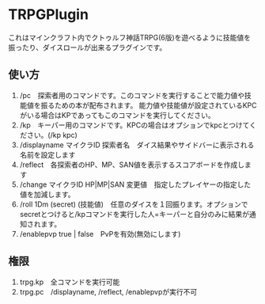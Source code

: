 # TRPGPlugin
これはマインクラフト内でクトゥルフ神話TRPG(6版)を遊べるように技能値を振ったり、ダイスロールが出来るプラグインです。

## 使い方
1. /pc　探索者用のコマンドです。このコマンドを実行することで能力値や技能値を振るための本が配布されます。
能力値や技能値が設定されているKPCがいる場合はKPであってもこのコマンドを実行してください。  
2. /kp　キーパー用のコマンドです。KPCの場合はオプションでkpcとつけてください。(/kp kpc)  
3. /displayname マイクラID 探索者名　ダイス結果やサイドバーに表示される名前を設定します  
4. /reflect　各探索者のHP、MP、SAN値を表示するスコアボードを作成します  
5. /change マイクラID HP|MP|SAN 変更値　指定したプレイヤーの指定した値を加減します。  
6. /roll 1Dm (secret) (技能値)　任意のダイスを１回振ります。オプションでsecretとつけると/kpコマンドを実行した人=キーパーと自分のみに結果が通知されます。  
7. /enablepvp true | false　PvPを有効(無効にします)

## 権限
1. trpg.kp　全コマンドを実行可能  
2. trpg.pc　/displayname, /reflect, /enablepvpが実行不可
